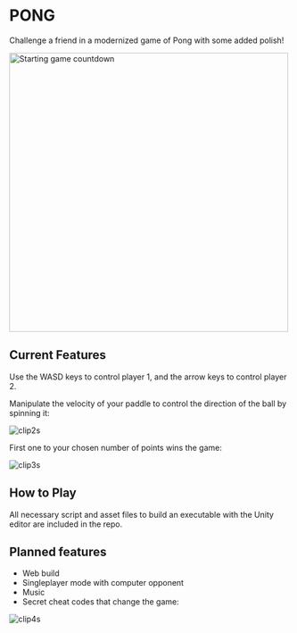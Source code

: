 # PONG

Challenge a friend in a modernized game of Pong with some added polish!

<img src="https://github.com/johnjr4/pong-recreation/assets/92764125/4f45f09c-c511-4356-8ea2-975c7d691cf1" alt="Starting game countdown" width="500"/>


## Current Features

Use the WASD keys to control player 1, and the arrow keys to control player 2.

Manipulate the velocity of your paddle to control the direction of the ball by spinning it:

![clip2s](https://github.com/johnjr4/pong-recreation/assets/92764125/df6853b5-eed2-429d-bfd3-f3e78d2b87ba)


First one to your chosen number of points wins the game:

![clip3s](https://github.com/johnjr4/pong-recreation/assets/92764125/fdd1d9fa-a953-4388-9da4-7b639143474e)

## How to Play

All necessary script and asset files to build an executable with the Unity editor are included in the repo.

## Planned features
- Web build
- Singleplayer mode with computer opponent
- Music
- Secret cheat codes that change the game:

![clip4s](https://github.com/johnjr4/pong-recreation/assets/92764125/63f8a9c3-5f8b-4ab0-9480-c9065e2dfc2f)
